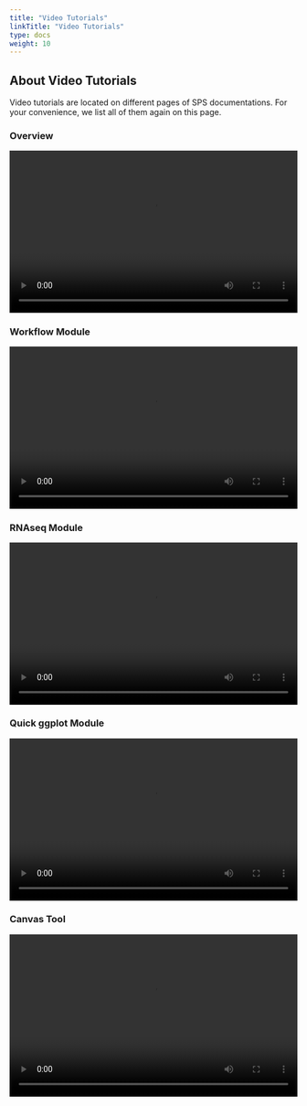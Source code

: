 ```yaml
---
title: "Video Tutorials"
linkTitle: "Video Tutorials"
type: docs
weight: 10
---
```


## About Video Tutorials

Video tutorials are located on different pages of SPS documentations. For your convenience, we list all of them again on this page. 


### Overview

<video src="https://github.com/systemPipeR/sp_tutorials/blob/main/videos/sps1.8/sps_overview.webm?raw=true" style="width: 100%; aspect-ratio: 16 / 9"  controls></video>

### Workflow Module
<video src="https://github.com/systemPipeR/sp_tutorials/blob/main/videos/sps1.8/module_workflow.webm?raw=true" style="width: 100%; aspect-ratio: 16 / 9"  controls></video>

### RNAseq Module
<video src="https://github.com/systemPipeR/sp_tutorials/blob/main/videos/sps1.8/module_rnaseq.webm?raw=true" style="width: 100%; aspect-ratio: 16 / 9"  controls></video>

### Quick ggplot Module
<video src="https://github.com/systemPipeR/sp_tutorials/blob/main/videos/sps1.8/module_ggplot.webm?raw=true" style="width: 100%; aspect-ratio: 16 / 9"  controls></video>

### Canvas Tool
<video src="https://github.com/systemPipeR/sp_tutorials/blob/main/videos/sps1.8/canvas.webm?raw=true" style="width: 100%; aspect-ratio: 16 / 9"  controls></video>

